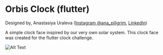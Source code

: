 # Orbis Clock (flutter)
Designed by, Anastasiya Uraleva ([Instagram @ana_piligrim](https://www.instagram.com/ana_piligrim/), [LinkedIn](https://www.linkedin.com/in/uraleva/))

A simple clock face inspired by our very own solar system. This clock face was created for the flutter clock challenge.

![Alt Text](https://media.giphy.com/media/WQrYNeoz2Xblxti9pL/giphy.gif)


